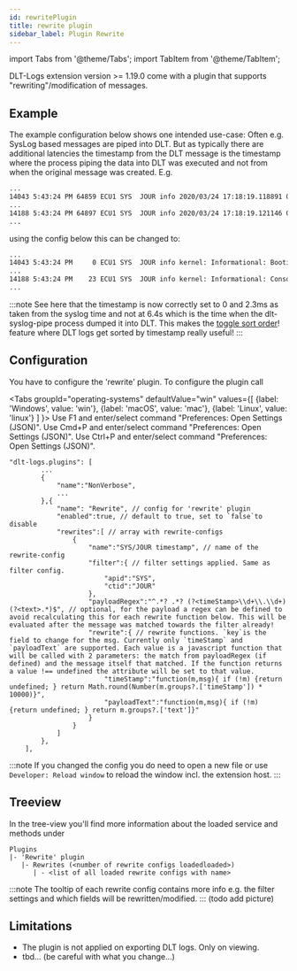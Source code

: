 ```yaml
---
id: rewritePlugin
title: rewrite plugin
sidebar_label: Plugin Rewrite
---
```

import Tabs from '@theme/Tabs';
import TabItem from '@theme/TabItem';

DLT-Logs extension version >= 1.19.0 come with a plugin that supports "rewriting"/modification of messages.

## Example

The example configuration below shows one intended use-case:
Often e.g. SysLog based messages are piped into DLT. But as typically there are additional latencies the timestamp from the DLT message is the timestamp where the process piping the data into DLT was executed and not from when the original message was created.
E.g.
```sh
...
14043 5:43:24 PM 64859 ECU1 SYS  JOUR info 2020/03/24 17:18:19.118891 0.000000 kernel: Informational: Booting Linux on physical CPU 0x0
...
14188 5:43:24 PM 64897 ECU1 SYS  JOUR info 2020/03/24 17:18:19.121146 0.002251 kernel: Informational: Console: colour dummy device 80x25
...
```

using the config below this can be changed to:

```sh
...
14043 5:43:24 PM     0 ECU1 SYS  JOUR info kernel: Informational: Booting Linux on physical CPU 0x0
...
14188 5:43:24 PM    23 ECU1 SYS  JOUR info kernel: Informational: Console: colour dummy device 80x25
...
```
:::note
See here that the timestamp is now correctly set to 0 and 2.3ms as taken from the syslog time and not at 6.4s which is the time when the dlt-syslog-pipe process dumped it into DLT.
This makes the [toggle sort order](toggleSortOrder)! feature where DLT logs get sorted by timestamp really useful!
:::

## Configuration

You have to configure the 'rewrite' plugin. To configure the plugin call

<Tabs
    groupId="operating-systems"
    defaultValue="win"
    values={[
        {label: 'Windows', value: 'win'},
        {label: 'macOS', value: 'mac'},
        {label: 'Linux', value: 'linux'}
    ]
    }>
<TabItem value="win">Use F1 and enter/select command "Preferences: Open Settings (JSON)".</TabItem>
<TabItem value="mac">Use Cmd+P and enter/select command "Preferences: Open Settings (JSON)".</TabItem>
<TabItem value="linux">Use Ctrl+P and enter/select command "Preferences: Open Settings (JSON)".</TabItem>
</Tabs>

```jsonc
"dlt-logs.plugins": [
        ...
        {
            "name":"NonVerbose",
            ...
        },{
            "name": "Rewrite", // config for 'rewrite' plugin
            "enabled":true, // default to true, set to `false`to disable
            "rewrites":[ // array with rewrite-configs
                {
                    "name":"SYS/JOUR timestamp", // name of the rewrite-config
                    "filter":{ // filter settings applied. Same as filter config.
                        "apid":"SYS",
                        "ctid":"JOUR"
                    },
                    "payloadRegex":"^.*? .*? (?<timeStamp>\\d+\\.\\d+) (?<text>.*)$", // optional, for the payload a regex can be defined to avoid recalculating this for each rewrite function below. This will be evaluated after the message was matched towards the filter already!
                    "rewrite":{ // rewrite functions. `key`is the field to change for the msg. Currently only `timeStamp` and `payloadText` are supported. Each value is a javascript function that will be called with 2 parameters: the match from payloadRegex (if defined) and the message itself that matched. If the function returns a value !== undefined the attribute will be set to that value.
                        "timeStamp":"function(m,msg){ if (!m) {return undefined; } return Math.round(Number(m.groups?.['timeStamp']) * 10000)}",
                        "payloadText":"function(m,msg){ if (!m) {return undefined; } return m.groups?.['text']}"
                    }
                }
            ]
        },
    ],
```

:::note
If you changed the config you do need to open a new file or use `Developer: Reload window` to reload the window incl. the extension host.
:::

## Treeview

In the tree-view you'll find more information about the loaded service and methods under
```
Plugins
|- 'Rewrite' plugin
   |- Rewrites (<number of rewrite configs loadedloaded>)
      | - <list of all loaded rewrite configs with name>
```
:::note
The tooltip of each rewrite config contains more info e.g. the filter settings and which fields will be rewritten/modified.
:::
(todo add picture)

## Limitations

- The plugin is not applied on exporting DLT logs. Only on viewing.
- tbd... (be careful with what you change...)